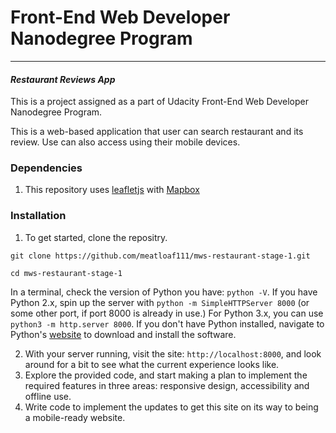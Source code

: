 # Front-End Web Developer Nanodegree Program
---
#### _Restaurant Reviews App_


This is a project assigned as a part of Udacity Front-End Web Developer Nanodegree Program.

This is a web-based application that user can search restaurant and its review.
Use can also access using their mobile devices.

### Dependencies

1. This repository uses [leafletjs](https://leafletjs.com/) with [Mapbox](https://www.mapbox.com/)


### Installation

1. To get started, clone the repositry.

`git clone https://github.com/meatloaf111/mws-restaurant-stage-1.git`

`cd mws-restaurant-stage-1`

In a terminal, check the version of Python you have: `python -V`. If you have Python 2.x, spin up the server with `python -m SimpleHTTPServer 8000` (or some other port, if port 8000 is already in use.) For Python 3.x, you can use `python3 -m http.server 8000`. If you don't have Python installed, navigate to Python's [website](https://www.python.org/) to download and install the software.

2. With your server running, visit the site: `http://localhost:8000`, and look around for a bit to see what the current experience looks like.
3. Explore the provided code, and start making a plan to implement the required features in three areas: responsive design, accessibility and offline use.
4. Write code to implement the updates to get this site on its way to being a mobile-ready website.



